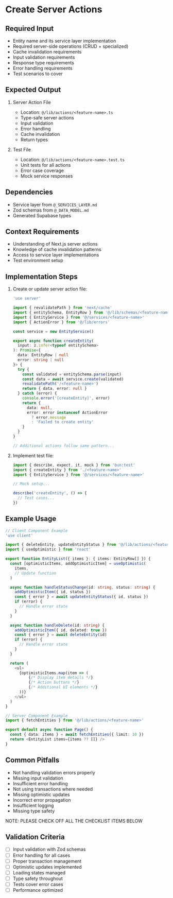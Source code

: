# Create Server Actions

## Required Input

- Entity name and its service layer implementation
- Required server-side operations (CRUD + specialized)
- Cache invalidation requirements
- Input validation requirements
- Response type requirements
- Error handling requirements
- Test scenarios to cover

## Expected Output

1. Server Action File

    - Location: `@/lib/actions/<feature-name>.ts`
    - Type-safe server actions
    - Input validation
    - Error handling
    - Cache invalidation
    - Return types

2. Test File
    - Location: `@/lib/actions/<feature-name>.test.ts`
    - Unit tests for all actions
    - Error case coverage
    - Mock service responses

## Dependencies

- Service layer from `@_SERVICES_LAYER.md`
- Zod schemas from `@_DATA_MODEL.md`
- Generated Supabase types

## Context Requirements

- Understanding of Next.js server actions
- Knowledge of cache invalidation patterns
- Access to service layer implementations
- Test environment setup

## Implementation Steps

1. Create or update server action file:

    ```typescript:@/lib/actions/<feature-name>.ts
    'use server'

    import { revalidatePath } from 'next/cache'
    import { entitySchema, EntityRow } from '@/lib/schemas/<feature-name>'
    import { EntityService } from '@/services/<feature-name>'
    import { ActionError } from '@/lib/errors'

    const service = new EntityService()

    export async function createEntity(
      input: z.infer<typeof entitySchema>
    ): Promise<{
      data: EntityRow | null
      error: string | null
    }> {
      try {
        const validated = entitySchema.parse(input)
        const data = await service.create(validated)
        revalidatePath('/<feature-name>')
        return { data, error: null }
      } catch (error) {
        console.error('[createEntity]', error)
        return {
          data: null,
          error: error instanceof ActionError
            ? error.message
            : 'Failed to create entity'
        }
      }
    }

    // Additional actions follow same pattern...
    ```

2. Implement test file:

    ```typescript:@/lib/actions/<feature-name>.test.ts
    import { describe, expect, it, mock } from 'bun:test'
    import { createEntity } from './<feature-name>'
    import { EntityService } from '@/services/<feature-name>'

    // Mock setup...

    describe('createEntity', () => {
      // Test cases...
    })
    ```

## Example Usage

```typescript
// Client Component Example
'use client'

import { deleteEntity, updateEntityStatus } from '@/lib/actions/<feature-name>'
import { useOptimistic } from 'react'

export function EntityList({ items }: { items: EntityRow[] }) {
  const [optimisticItems, addOptimisticItem] = useOptimistic(
    items,
    // Update function
  )

  async function handleStatusChange(id: string, status: string) {
    addOptimisticItem({ id, status })
    const { error } = await updateEntityStatus({ id, status })
    if (error) {
      // Handle error state
    }
  }

  async function handleDelete(id: string) {
    addOptimisticItem({ id, deleted: true })
    const { error } = await deleteEntity(id)
    if (error) {
      // Handle error state
    }
  }

  return (
    <ul>
      {optimisticItems.map(item => (
          {/* Display item details */}
          {/* Action buttons */}
          {/* Additional UI elements */}
      ))}
    </ul>
  )
}

// Server Component Example
import { fetchEntities } from '@/lib/actions/<feature-name>'

export default async function Page() {
  const { data: items } = await fetchEntities({ limit: 10 })
  return <EntityList items={items ?? []} />
}
```

## Common Pitfalls

- Not handling validation errors properly
- Missing input validation
- Insufficient error handling
- Not using transactions where needed
- Missing optimistic updates
- Incorrect error propagation
- Insufficient logging
- Missing type safety

NOTE: PLEASE CHECK OFF ALL THE CHECKLIST ITEMS BELOW

## Validation Criteria

- [ ] Input validation with Zod schemas
- [ ] Error handling for all cases
- [ ] Proper transaction management
- [ ] Optimistic updates implemented
- [ ] Loading states managed
- [ ] Type safety throughout
- [ ] Tests cover error cases
- [ ] Performance optimized
